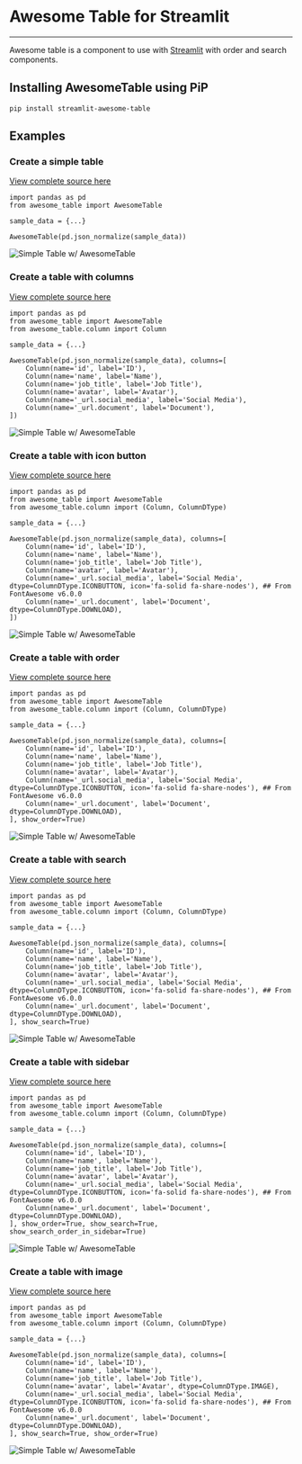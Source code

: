 # Awesome Table for Streamlit

---

Awesome table is a component to use with [Streamlit](https://github.com/streamlit/streamlit) with order and search components.

## Installing AwesomeTable using PiP
```
pip install streamlit-awesome-table
```

## Examples
### **Create a simple table**
[View complete source here](/samples/simple_table/__init__.py)

```
import pandas as pd
from awesome_table import AwesomeTable

sample_data = {...}

AwesomeTable(pd.json_normalize(sample_data))
```
![Simple Table w/ AwesomeTable](/samples/simple_table/awesome-table-simple.png)

### **Create a table with columns**
[View complete source here](/samples/with_columns/__init__.py)

```
import pandas as pd
from awesome_table import AwesomeTable
from awesome_table.column import Column

sample_data = {...}

AwesomeTable(pd.json_normalize(sample_data), columns=[
    Column(name='id', label='ID'),
    Column(name='name', label='Name'),
    Column(name='job_title', label='Job Title'),
    Column(name='avatar', label='Avatar'),
    Column(name='_url.social_media', label='Social Media'),
    Column(name='_url.document', label='Document'),
])
```
![Simple Table w/ AwesomeTable](/samples/with_columns/awesome-table-with-columns.png)

### **Create a table with icon button**
[View complete source here](/samples/with_iconbutton/__init__.py)

```
import pandas as pd
from awesome_table import AwesomeTable
from awesome_table.column import (Column, ColumnDType)

sample_data = {...}

AwesomeTable(pd.json_normalize(sample_data), columns=[
    Column(name='id', label='ID'),
    Column(name='name', label='Name'),
    Column(name='job_title', label='Job Title'),
    Column(name='avatar', label='Avatar'),
    Column(name='_url.social_media', label='Social Media', dtype=ColumnDType.ICONBUTTON, icon='fa-solid fa-share-nodes'), ## From FontAwesome v6.0.0
    Column(name='_url.document', label='Document', dtype=ColumnDType.DOWNLOAD),
])
```
![Simple Table w/ AwesomeTable](/samples/with_iconbutton/awesome-table-with-iconbutton.png)

### **Create a table with order**
[View complete source here](/samples/with_order/__init__.py)

```
import pandas as pd
from awesome_table import AwesomeTable
from awesome_table.column import (Column, ColumnDType)

sample_data = {...}

AwesomeTable(pd.json_normalize(sample_data), columns=[
    Column(name='id', label='ID'),
    Column(name='name', label='Name'),
    Column(name='job_title', label='Job Title'),
    Column(name='avatar', label='Avatar'),
    Column(name='_url.social_media', label='Social Media', dtype=ColumnDType.ICONBUTTON, icon='fa-solid fa-share-nodes'), ## From FontAwesome v6.0.0
    Column(name='_url.document', label='Document', dtype=ColumnDType.DOWNLOAD),
], show_order=True)
```
![Simple Table w/ AwesomeTable](/samples/with_order/awesome-table-with-order.png)

### **Create a table with search**
[View complete source here](/samples/with_search/__init__.py)

```
import pandas as pd
from awesome_table import AwesomeTable
from awesome_table.column import (Column, ColumnDType)

sample_data = {...}

AwesomeTable(pd.json_normalize(sample_data), columns=[
    Column(name='id', label='ID'),
    Column(name='name', label='Name'),
    Column(name='job_title', label='Job Title'),
    Column(name='avatar', label='Avatar'),
    Column(name='_url.social_media', label='Social Media', dtype=ColumnDType.ICONBUTTON, icon='fa-solid fa-share-nodes'), ## From FontAwesome v6.0.0
    Column(name='_url.document', label='Document', dtype=ColumnDType.DOWNLOAD),
], show_search=True)
```
![Simple Table w/ AwesomeTable](/samples/with_search/awesome-table-with-search.png)

### **Create a table with sidebar**
[View complete source here](/samples/with_sidebar/__init__.py)

```
import pandas as pd
from awesome_table import AwesomeTable
from awesome_table.column import (Column, ColumnDType)

sample_data = {...}

AwesomeTable(pd.json_normalize(sample_data), columns=[
    Column(name='id', label='ID'),
    Column(name='name', label='Name'),
    Column(name='job_title', label='Job Title'),
    Column(name='avatar', label='Avatar'),
    Column(name='_url.social_media', label='Social Media', dtype=ColumnDType.ICONBUTTON, icon='fa-solid fa-share-nodes'), ## From FontAwesome v6.0.0
    Column(name='_url.document', label='Document', dtype=ColumnDType.DOWNLOAD),
], show_order=True, show_search=True, show_search_order_in_sidebar=True)
```
![Simple Table w/ AwesomeTable](/samples/with_sidebar/awesome-table-with-sidebar.png)

### **Create a table with image**
[View complete source here](/samples/with_image/__init__.py)

```
import pandas as pd
from awesome_table import AwesomeTable
from awesome_table.column import (Column, ColumnDType)

sample_data = {...}

AwesomeTable(pd.json_normalize(sample_data), columns=[
    Column(name='id', label='ID'),
    Column(name='name', label='Name'),
    Column(name='job_title', label='Job Title'),
    Column(name='avatar', label='Avatar', dtype=ColumnDType.IMAGE),
    Column(name='_url.social_media', label='Social Media', dtype=ColumnDType.ICONBUTTON, icon='fa-solid fa-share-nodes'), ## From FontAwesome v6.0.0
    Column(name='_url.document', label='Document', dtype=ColumnDType.DOWNLOAD),
], show_search=True, show_order=True)
```
![Simple Table w/ AwesomeTable](/samples/with_image/awesome-table-with-image.png)
